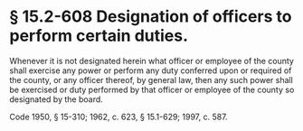 # § 15.2-608 Designation of officers to perform certain duties.

<p>Whenever it is not designated herein what officer or employee of the county shall exercise any power or perform any duty conferred upon or required of the county, or any officer thereof, by general law, then any such power shall be exercised or duty performed by that officer or employee of the county so designated by the board.</p><p>Code 1950, § 15-310; 1962, c. 623, § 15.1-629; 1997, c. 587.</p>